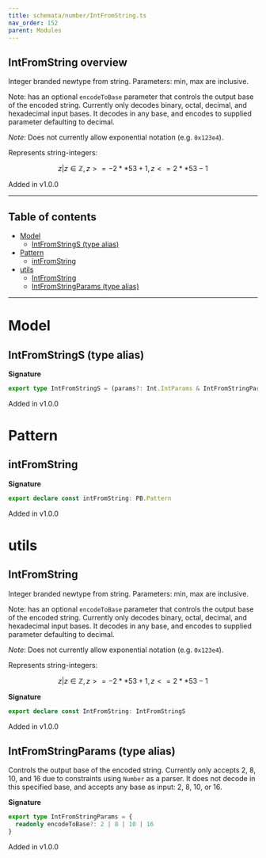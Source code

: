 ```yaml
---
title: schemata/number/IntFromString.ts
nav_order: 152
parent: Modules
---
```


## IntFromString overview

Integer branded newtype from string. Parameters: min, max are inclusive.

Note: has an optional `encodeToBase` parameter that controls the output base of the
encoded string. Currently only decodes binary, octal, decimal, and hexadecimal input
bases. It decodes in any base, and encodes to supplied parameter defaulting to decimal.

_Note_: Does not currently allow exponential notation (e.g. `0x123e4`).

Represents string-integers:

```math
 { z | z ∈ ℤ, z >= -2 ** 53 + 1, z <= 2 ** 53 - 1 }
```

Added in v1.0.0

---

<h2 class="text-delta">Table of contents</h2>

- [Model](#model)
  - [IntFromStringS (type alias)](#intfromstrings-type-alias)
- [Pattern](#pattern)
  - [intFromString](#intfromstring)
- [utils](#utils)
  - [IntFromString](#intfromstring)
  - [IntFromStringParams (type alias)](#intfromstringparams-type-alias)

---

# Model

## IntFromStringS (type alias)

**Signature**

```ts
export type IntFromStringS = (params?: Int.IntParams & IntFromStringParams) => SchemaExt<string, Int.Int>
```

Added in v1.0.0

# Pattern

## intFromString

**Signature**

```ts
export declare const intFromString: PB.Pattern
```

Added in v1.0.0

# utils

## IntFromString

Integer branded newtype from string. Parameters: min, max are inclusive.

Note: has an optional `encodeToBase` parameter that controls the output base of the
encoded string. Currently only decodes binary, octal, decimal, and hexadecimal input
bases. It decodes in any base, and encodes to supplied parameter defaulting to decimal.

_Note_: Does not currently allow exponential notation (e.g. `0x123e4`).

Represents string-integers:

```math
 { z | z ∈ ℤ, z >= -2 ** 53 + 1, z <= 2 ** 53 - 1 }
```

**Signature**

```ts
export declare const IntFromString: IntFromStringS
```

Added in v1.0.0

## IntFromStringParams (type alias)

Controls the output base of the encoded string. Currently only accepts 2, 8, 10, and 16
due to constraints using `Number` as a parser. It does not decode in this specified
base, and accepts any base as input: 2, 8, 10, or 16.

**Signature**

```ts
export type IntFromStringParams = {
  readonly encodeToBase?: 2 | 8 | 10 | 16
}
```

Added in v1.0.0

